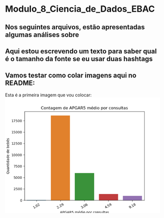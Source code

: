 # Modulo_8_Ciencia_de_Dados_EBAC

## Nos seguintes arquivos, estão apresentadas algumas análises sobre 





## Aqui estou escrevendo um texto para saber qual é o tamanho da fonte se eu usar duas hashtags

## Vamos testar como colar imagens aqui no README:

Esta é a primeira imagem que vou colocar:
![Gráfico APGAR5](imagens/Contagem_de_APGAR5_medio_por_consultas.png)

